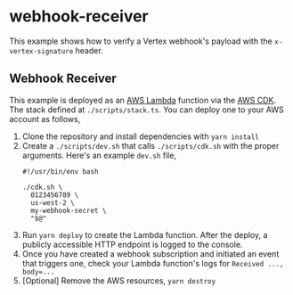 # webhook-receiver

This example shows how to verify a Vertex webhook's payload with the `x-vertex-signature` header.

## Webhook Receiver

This example is deployed as an [AWS Lambda](https://aws.amazon.com/lambda/) function via the [AWS CDK](https://aws.amazon.com/cdk/). The stack defined at `./scripts/stack.ts`. You can deploy one to your AWS account as follows,

1. Clone the repository and install dependencies with `yarn install`
1. Create a `./scripts/dev.sh` that calls `./scripts/cdk.sh` with the proper arguments. Here's an example `dev.sh` file,
    ```shell
    #!/usr/bin/env bash

    ./cdk.sh \
      0123456789 \
      us-west-2 \
      my-webhook-secret \
      "$@"
    ```
1. Run `yarn deploy` to create the Lambda function. After the deploy, a publicly accessible HTTP endpoint is logged to the console.
1. Once you have created a webhook subscription and initiated an event that triggers one, check your Lambda function's logs for `Received ..., body=...`
1. [Optional] Remove the AWS resources, `yarn destroy`
